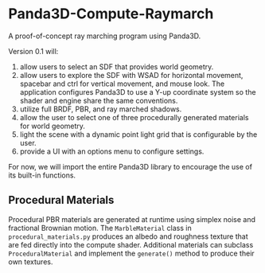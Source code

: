 # Panda3D-Compute-Raymarch

A proof-of-concept ray marching program using Panda3D.

Version 0.1 will:

1. allow users to select an SDF that provides world geometry.
2. allow users to explore the SDF with WSAD for horizontal movement, spacebar and ctrl for vertical movement, and mouse look. The application configures Panda3D to use a Y-up coordinate system so the shader and engine share the same conventions.
3. utilize full BRDF, PBR, and ray marched shadows.
4. allow the user to select  one of three procedurally generated materials for world geometry.
5. light the scene with a dynamic point light grid that is configurable by the user.
6. provide a UI with an options menu to configure settings.

For now, we will import the entire Panda3D library to encourage the use of its built-in functions.

## Procedural Materials

Procedural PBR materials are generated at runtime using simplex noise and
fractional Brownian motion. The `MarbleMaterial` class in `procedural_materials.py`
produces an albedo and roughness texture that are fed directly into the compute
shader. Additional materials can subclass `ProceduralMaterial` and implement the
`generate()` method to produce their own textures.
